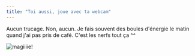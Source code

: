 ```yaml
---
title: "Toi aussi, joue avec ta webcam"
---
```


Aucun trucage. Non, aucun. Je fais souvent des boules d'énergie le matin quand
j'ai pas pris de café. C'est les nerfs tout ça ^^  

![magiiiie!](http://static.cyprio.net/wtf/old_pics/cam/2003-06/thb_cam_1506031117.jpg)

